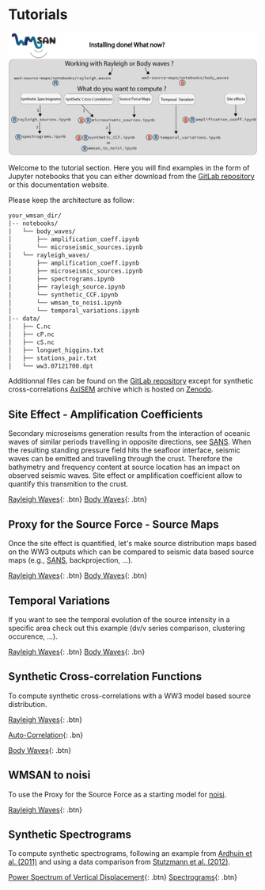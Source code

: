 # Tutorials

![Table representing the differrent paths to Jupyter Notebooks examples and where to find what you wish to compute.](img/sumup.png) 

Welcome to the tutorial section. Here you will find examples in the form of Jupyter notebooks that you can either download from the [GitLab repository](https://gricad-gitlab.univ-grenoble-alpes.fr/tomasetl/ww3-source-maps/-/issues) or this documentation website.

Please keep the architecture as follow:

    your_wmsan_dir/
    |-- notebooks/
    |   └── body_waves/
    │       ├── amplification_coeff.ipynb
    │       └── microseismic_sources.ipynb 
    │   └── rayleigh_waves/
    │       ├── amplification_coeff.ipynb
    │       ├── microseismic_sources.ipynb
    │       ├── spectrograms.ipynb
    │       ├── rayleigh_source.ipynb
    │       └── synthetic_CCF.ipynb
    │       └── wmsan_to_noisi.ipynb
    │       └── temporal_variations.ipynb
    |-- data/
    │   ├── C.nc
    │   ├── cP.nc
    │   ├── cS.nc
    │   ├── longuet_higgins.txt
    │   ├── stations_pair.txt
    │   └── ww3.07121700.dpt

Additionnal files can be found on the [GitLab repository](https://gricad-gitlab.univ-grenoble-alpes.fr/tomasetl/ww3-source-maps/-/issues) except for synthetic cross-correlations [AxiSEM](http://seis.earth.ox.ac.uk/axisem/) archive which is hosted on [Zenodo](https://zenodo.org/records/11126562).


## Site Effect - Amplification Coefficients

Secondary microseisms generation results from the interaction of oceanic waves of similar periods travelling in opposite directions, see [SANS](https://sans.ethz.ch/science/). When the resulting standing pressure field hits the seafloor interface, seismic waves can be emitted and travelling through the crust. Therefore the bathymetry and frequency content at source location has an impact on observed seismic waves. Site effect or amplification coefficient allow to quantify this transmition to the crust.

[Rayleigh Waves](notebooks/rayleigh_waves/amplification_coeff.ipynb){: .btn}
[Body Waves](notebooks/body_waves/amplification_coeff.ipynb){: .btn}

## Proxy for the Source Force - Source Maps

Once the site effect is quantified, let's make source distribution maps based on the WW3 outputs which can be compared to seismic data based source maps (e.g., [SANS](https://sans.ethz.ch/science/), backprojection, ...).

[Rayleigh Waves](notebooks/rayleigh_waves/microseismic_sources.ipynb){: .btn}
[Body Waves](notebooks/body_waves/microseismic_sources.ipynb){: .btn}

## Temporal Variations
If you want to see the temporal evolution of the source intensity in a specific area check out this example (dv/v series comparison, clustering occurence, ...).

[Rayleigh Waves](notebooks/rayleigh_waves/temporal_variations.ipynb){: .btn}
[Body Waves](notebooks/body_waves/temporal_variations.ipynb){: .bn}

## Synthetic Cross-correlation Functions
To compute synthetic cross-correlations with a WW3 model based source distribution.

[Rayleigh Waves](notebooks/rayleigh_waves/synthetic_CCF.ipynb){: .btn}

[Auto-Correlation](notebooks/rayleigh_waves/synthetic_CCF_autocorr.ipynb){: .bn}

[Body Waves](notebooks/body_waves/synthetic_CCF.ipynb){: .btn}

## WMSAN to noisi
To use the Proxy for the Source Force as a starting model for [noisi](https://github.com/lermert/noisi).

[Rayleigh Waves](notebooks/rayleigh_waves/wmsan_to_noisi.ipynb){: .btn}

## Synthetic Spectrograms
To compute synthetic spectrograms, following an example from [Ardhuin et al. (2011)](https://agupubs.onlinelibrary.wiley.com/doi/full/10.1029/2011JC006952) and using a data comparison from [Stutzmann et al. (2012)](https://academic.oup.com/gji/article/191/2/707/644255).

[Power Spectrum of Vertical Displacement](notebooks/rayleigh_waves/rayleigh_source.ipynb){: .btn}
[Spectrograms](notebooks/rayleigh_waves/spectrograms.ipynb){: .btn}